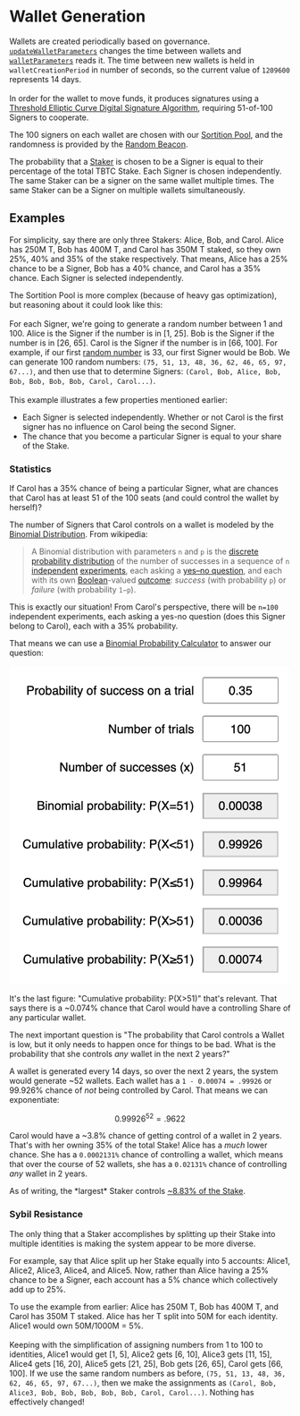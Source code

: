 # Wallet Generation

Wallets are created periodically based on governance. [`updateWalletParameters`](https://etherscan.io/address/0x5e4861a80b55f035d899f66772117f00fa0e8e7b#writeProxyContract#F32) changes the time between wallets and [`walletParameters`](https://etherscan.io/address/0x5e4861a80b55f035d899f66772117f00fa0e8e7b#readProxyContract#F18) reads it. The time between new wallets is held in `walletCreationPeriod` in number of seconds, so the current value of `1209600` represents 14 days.\
\
In order for the wallet to move funds, it produces signatures using a [Threshold Elliptic Curve Digital Signature Algorithm](https://eprint.iacr.org/2019/114.pdf), requiring 51-of-100 Signers to cooperate.

The 100 signers on each wallet are chosen with our [Sortition Pool](https://github.com/keep-network/sortition-pools), and the randomness is provided by the [Random Beacon](https://github.com/keep-network/keep-core/tree/main/pkg/beacon).

The probability that a [Staker](https://dashboard.threshold.network/staking/how-it-works/overview) is chosen to be a Signer is equal to their percentage of the total TBTC Stake. Each Signer is chosen independently. The same Staker can be a signer on the same wallet multiple times. The same Staker can be a Signer on multiple wallets simultaneously.

## Examples

For simplicity, say there are only three Stakers: Alice, Bob, and Carol. Alice has 250M T, Bob has 400M T, and Carol has 350M T staked, so they own 25%, 40% and 35% of the stake respectively. That means, Alice has a 25% chance to be a Signer, Bob has a 40% chance, and Carol has a 35% chance. Each Signer is selected independently.

The Sortition Pool is more complex (because of heavy gas optimization), but reasoning about it could look like this:\
\
For each Signer, we're going to generate a random number between 1 and 100. Alice is the Signer if the number is in \[1, 25]. Bob is the Signer if the number is in \[26, 65]. Carol is the Signer if the number is in \[66, 100]. For example, if our first [random number](https://www.random.org/) is 33, our first Signer would be Bob. We can generate 100 random numbers: `(75, 51, 13, 48, 36, 62, 46, 65, 97, 67...)`, and then use that to determine Signers: `(Carol, Bob, Alice, Bob, Bob, Bob, Bob, Bob, Carol, Carol...)`.\
\
This example illustrates a few properties mentioned earlier:

* Each Signer is selected independently. Whether or not Carol is the first signer has no influence on Carol being the second Signer.
* The chance that you become a particular Signer is equal to your share of the Stake.

### Statistics

If Carol has a 35% chance of being a particular Signer, what are chances that Carol has at least 51 of the 100 seats (and could control the wallet by herself)?

The number of Signers that Carol controls on a wallet is modeled by the [Binomial Distribution](https://en.wikipedia.org/wiki/Binomial\_distribution). From wikipedia:

> A Binomial distribution with parameters `n` and `p` is the [discrete probability distribution](https://en.wikipedia.org/wiki/Discrete\_probability\_distribution) of the number of successes in a sequence of `n` [independent](https://en.wikipedia.org/wiki/Statistical\_independence) [experiments](https://en.wikipedia.org/wiki/Experiment\_\(probability\_theory\)), each asking a [yes–no question](https://en.wikipedia.org/wiki/Yes%E2%80%93no\_question), and each with its own [Boolean](https://en.wikipedia.org/wiki/Boolean-valued\_function)-valued [outcome](https://en.wikipedia.org/wiki/Outcome\_\(probability\)): _success_ (with probability `p`) or _failure_ (with probability `1−p`).

This is exactly our situation! From Carol's perspective, there will be `n=100` independent experiments, each asking a yes-no question (does this Signer belong to Carol), each with a 35% probability.

That means we can use a [Binomial Probability Calculator](https://stattrek.com/online-calculator/binomial) to answer our question:\
\
![](<../../.gitbook/assets/image (1) (1).png>)

It's the last figure: "Cumulative probability: P(X>51)" that's relevant. That says there is a \~0.074% chance that Carol would have a controlling Share of any particular wallet.

The next important question is "The probability that Carol controls a Wallet is low, but it only needs to happen once for things to be bad. What is the probability that she controls _any_ wallet in the next 2 years?"

A wallet is generated every 14 days, so over the next 2 years, the system would generate \~52 wallets. Each wallet has a `1 - 0.00074 = .99926` or 99.926% chance of _not_ being controlled by Carol. That means we can exponentiate:

$$
0.99926^{52} = .9622
$$

Carol would have a \~3.8% chance of getting control of a wallet in 2 years. That's with her owning 35% of the total Stake! Alice has a _much_ lower chance. She has a `0.0002131%` chance of controlling a wallet, which means that over the course of 52 wallets, she has a `0.02131%` chance of controlling _any_ wallet in 2 years.

As of writing, the \*largest\* Staker controls [\~8.83% of the Stake](https://dune.com/queries/2013598).

### Sybil Resistance

The only thing that a Staker accomplishes by splitting up their Stake into multiple identities is making the system appear to be more diverse.

For example, say that Alice split up her Stake equally into 5 accounts: Alice1, Alice2, Alice3, Alice4, and Alice5. Now, rather than Alice having a 25% chance to be a Signer, each account has a 5% chance which collectively add up to 25%.

To use the example from earlier: Alice has 250M T, Bob has 400M T, and Carol has 350M T staked. Alice has her T split into 50M for each identity. Alice1 would own 50M/1000M = 5%.\
\
Keeping with the simplification of assigning numbers from 1 to 100 to identities, Alice1 would get \[1, 5], Alice2 gets \[6, 10], Alice3 gets \[11, 15], Alice4 gets \[16, 20], Alice5 gets \[21, 25], Bob gets \[26, 65], Carol gets \[66, 100]. If we use the same random numbers as before, `(75, 51, 13, 48, 36, 62, 46, 65, 97, 67...)`, then we make the assignments as `(Carol, Bob, Alice3, Bob, Bob, Bob, Bob, Bob, Carol, Carol...)`. Nothing has effectively changed!

